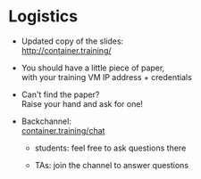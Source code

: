 <!SLIDE>

# Logistics

- Updated copy of the slides: 
  <br/>http://container.training/

- You should have a little piece of paper,
  <br/>with your training VM IP address + credentials

- Can't find the paper?
  <br/>Raise your hand and ask for one!

- Backchannel:
  <br/>[container.training/chat](http://container.training/chat/)

  - students: feel free to ask questions there

  - TAs: join the channel to answer questions

